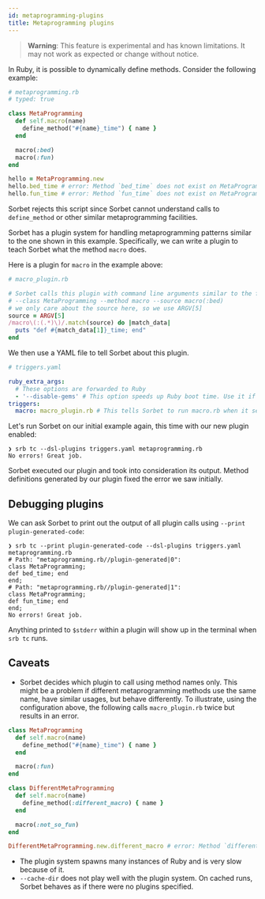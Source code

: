```yaml
---
id: metaprogramming-plugins
title: Metaprogramming plugins
---
```


> **Warning**: This feature is experimental and has known limitations. It may
> not work as expected or change without notice.

In Ruby, it is possible to dynamically define methods. Consider the following
example:

```ruby
# metaprogramming.rb
# typed: true

class MetaProgramming
  def self.macro(name)
    define_method("#{name}_time") { name }
  end

  macro(:bed)
  macro(:fun)
end

hello = MetaProgramming.new
hello.bed_time # error: Method `bed_time` does not exist on MetaProgramming
hello.fun_time # error: Method `fun_time` does not exist on MetaProgramming
```

Sorbet rejects this script since Sorbet cannot understand
calls to `define_method` or other similar metaprogramming facilities.

Sorbet has a plugin system for handling metaprogramming patterns similar to the
one shown in this example. Specifically, we can write a plugin to teach Sorbet
what the method `macro` does.

Here is a plugin for `macro` in the example above:

```ruby
# macro_plugin.rb

# Sorbet calls this plugin with command line arguments similar to the following:
# --class MetaProgramming --method macro --source macro(:bed)
# we only care about the source here, so we use ARGV[5]
source = ARGV[5]
/macro\(:(.*)\)/.match(source) do |match_data|
  puts "def #{match_data[1]}_time; end"
end
```

We then use a YAML file to tell Sorbet about this plugin.

```yaml
# triggers.yaml

ruby_extra_args:
  # These options are forwarded to Ruby
  - '--disable-gems' # This option speeds up Ruby boot time. Use it if you don't need gems
triggers:
  macro: macro_plugin.rb # This tells Sorbet to run macro.rb when it sees a call to `macro`
```

Let's run Sorbet on our initial example again, this time with our new plugin
enabled:

```shell
❯ srb tc --dsl-plugins triggers.yaml metaprogramming.rb
No errors! Great job.
```

Sorbet executed our plugin and took into consideration its output. Method
definitions generated by our plugin fixed the error we saw initially.

## Debugging plugins

We can ask Sorbet to print out the output of all plugin calls using
`--print plugin-generated-code`:

```shell
❯ srb tc --print plugin-generated-code --dsl-plugins triggers.yaml metaprogramming.rb
# Path: "metaprogramming.rb//plugin-generated|0":
class MetaProgramming;
def bed_time; end
end;
# Path: "metaprogramming.rb//plugin-generated|1":
class MetaProgramming;
def fun_time; end
end;
No errors! Great job.
```

Anything printed to `$stderr` within a plugin will show up in the terminal when
`srb tc` runs.

## Caveats

- Sorbet decides which plugin to call using method names only. This might be a
  problem if different metaprogramming methods use the same name, have similar
  usages, but behave differently. To illustrate, using the configuration above,
  the following calls `macro_plugin.rb` twice but results in an error.

```ruby
class MetaProgramming
  def self.macro(name)
    define_method("#{name}_time") { name }
  end

  macro(:fun)
end

class DifferentMetaProgramming
  def self.macro(name)
    define_method(:different_macro) { name }
  end

  macro(:not_so_fun)
end

DifferentMetaProgramming.new.different_macro # error: Method `different_macro` does not exist
```

- The plugin system spawns many instances of Ruby and is very slow because of
  it.
- `--cache-dir` does not play well with the plugin system. On cached runs,
  Sorbet behaves as if there were no plugins specified.

